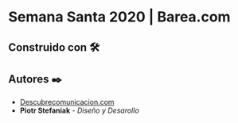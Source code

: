# Semana Santa 2020 | Barea.com

## Construido con 🛠️

## Autores ✒️
* [Descubrecomunicacion.com](https://descubrecomunicacion.com)
* **Piotr Stefaniak** - *Diseño y Desarollo*

